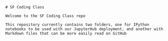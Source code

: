     # SF Coding Class
    
    Welcome to the SF Coding Class repo
    
    This repository currently contains two folders, one for IPython notebooks to be used with our JupyterHub deployment, and another with Markdown files that can be more easily read on GitHub
